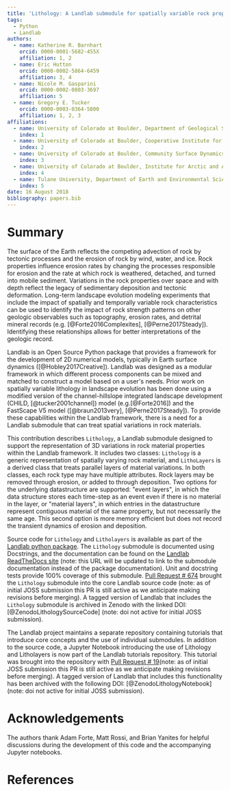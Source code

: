 ```yaml
---
title: 'Lithology: A Landlab submodule for spatially variable rock properties'
tags:
  - Python
  - Landlab
authors:
  - name: Katherine R. Barnhart
    orcid: 0000-0001-5682-455X
    affiliation: 1, 2
  - name: Eric Hutton
    orcid: 0000-0002-5864-6459
    affiliation: 3, 4
  - name: Nicole M. Gasparini
    orcid: 0000-0002-0803-3697
    affiliation: 5
  - name: Gregory E. Tucker
    orcid: 0000-0003-0364-5800
    affiliation: 1, 2, 3
affiliations:
  - name: University of Colorado at Boulder, Department of Geological Sciences
    index: 1
  - name: University of Colorado at Boulder, Cooperative Institute for Research in Environmental Sciences
    index: 2
  - name: University of Colorado at Boulder, Community Surface Dynamics Modeling System Integration Facility
    index: 3
  - name: University of Colorado at Boulder, Institute for Arctic and Alpine Research
    index: 4
  - name: Tulane University, Department of Earth and Environmental Sciences
    index: 5
date: 16 August 2018
bibliography: papers.bib
---
```


# Summary

The surface of the Earth reflects the competing advection of rock by tectonic processes and the erosion of rock by wind, water, and ice. Rock properties influence erosion rates by changing the processes responsible for erosion and the rate at which rock is weathered, detached, and turned into mobile sediment. Variations in the rock properties over space and with depth reflect the legacy of sedimentary deposition and tectonic deformation. Long-term landscape evolution modeling experiments that include the impact of spatially and temporally variable rock characteristics can be used to identify the impact of rock strength patterns on other geologic observables such as topography, erosion rates, and detrital mineral records (e.g. [@Forte2016Complexites], [@Perne2017Steady]). Identifying these relationships allows for better interpretations of the geologic record.

Landlab is an Open Source Python package that provides a framework for the development of 2D numerical models, typically in Earth surface dynamics ([@Hobley2017Creative]). Landlab was designed as a  modular framework in which different process components can be mixed and matched to construct a model based on a user's needs. Prior work on spatially variable lithology in landscape evolution has been done using a modified version of the channel-hillslope integrated landscape development (CHILD, [@tucker2001channel]) model (e.g.[@Forte2016]) and the FastScape V5 model ([@braun2013very], [@Perne2017Steady]). To provide these capabilities within the Landlab framework, there is a need for a Landlab submodule that can treat spatial variations in rock materials.  

This contribution describes ``Lithology``, a Landlab submodule designed to support the representation of 3D variations in rock material properties within the Landlab framework. It includes two classes: ``Lithology`` is a generic representation of spatially varying rock material, and ``LithoLayers`` is a derived class that treats parallel layers of material variations. In both classes, each rock type may have multiple attributes. Rock layers may be removed through erosion, or added to through deposition. Two options for the underlying datastructure are supported: "event layers", in which the data structure stores each time-step as an event even if there is no material in the layer, or "material layers", in which entries in the datastructure represent contiguous material of the same property, but not necessarily the same age. This second option is more memory efficient but does not record the transient dynamics of erosion and deposition.

Source code for ``Lithology`` and ``Litholayers`` is available as part of the [Landlab python package](https://github.com/landlab/landlab). The ``Lithology`` submodule is documented using Docstrings, and the documentation can be found on the [Landlab ReadTheDocs site](https://landlab.readthedocs.io/en/latest/) (note: this URL will be updated to link to the submodule documentation instead of the package documentation). Unit and docstring tests provide 100% coverage of this submodule. [Pull Request # 674](https://github.com/landlab/landlab/pull/674) brought the ``Lithology`` submodule into the core Landlab source code (note: as of initial JOSS submission this PR is still active as we anticipate making revisions before merging). A tagged version of Landlab that includes the ``Lithology`` submodule is archived in Zenodo with the linked DOI:[@ZenodoLithologySourceCode] (note: doi not active for initial JOSS submission).

The Landlab project maintains a separate repository containing tutorials that introduce core concepts and the use of individual submodules. In addition to the source code, a Jupyter Notebook introducing the use of Lithology and Litholayers is now part of the Landlab tutorials repository. This tutorial was brought into the repository with [Pull Request # 19](https://github.com/landlab/tutorials/pull/19)(note: as of initial JOSS submission this PR is still active as we anticipate making revisions before merging). A tagged version of Landlab that includes this functionality has been archived with the following DOI: [@ZenodoLithologyNotebook] (note: doi not active for initial JOSS submission).

# Acknowledgements
The authors thank Adam Forte, Matt Rossi, and Brian Yanites for helpful discussions during the development of this code and the accompanying Jupyter notebooks.

# References

